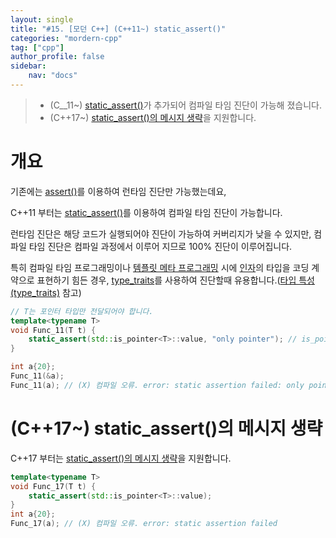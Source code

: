 ```yaml
---
layout: single
title: "#15. [모던 C++] (C++11~) static_assert()"
categories: "mordern-cpp"
tag: ["cpp"]
author_profile: false
sidebar: 
    nav: "docs"
---
```


> * (C__11~) [static_assert()](https://tango1202.github.io/mordern-cpp/mordern-cpp-static-assert/)가 추가되어 컴파일 타임 진단이 가능해 졌습니다.
> * (C++17~) [static_assert()의 메시지 생략](https://tango1202.github.io/mordern-cpp/mordern-cpp-static-assert/#c17-static_assert%EC%9D%98-%EB%A9%94%EC%8B%9C%EC%A7%80-%EC%83%9D%EB%9E%B5)을 지원합니다.

# 개요

기존에는 [assert()](https://tango1202.github.io/classic-cpp-exception/classic-cpp-exception-diagonostics/)를 이용하여 런타임 진단만 가능했는데요,

C++11 부터는 [static_assert()](https://tango1202.github.io/mordern-cpp/mordern-cpp-static-assert/)를 이용하여 컴파일 타임 진단이 가능합니다.

런타임 진단은 해당 코드가 실행되어야 진단이 가능하여 커버리지가 낮을 수 있지만, 컴파일 타임 진단은 컴파일 과정에서 이루어 지므로 100% 진단이 이루어집니다. 

특히 컴파일 타임 프로그래밍이나  [템플릿 메타 프로그래밍](https://tango1202.github.io/classic-cpp-stl/classic-cpp-stl-template-meta-programming/) 시에 [인자](https://tango1202.github.io/classic-cpp-guide/classic-cpp-guide-function/#%EC%9D%B8%EC%9E%90%EB%A7%A4%EA%B0%9C%EB%B3%80%EC%88%98-parameter)의 타입을 코딩 계약으로 표현하기 힘든 경우,  [type_traits](https://tango1202.github.io/mordern-cpp/mordern-cpp-type_traits/)를 사용하여 진단할때 유용합니다.([타입 특성(type_traits)](https://tango1202.github.io/mordern-cpp/mordern-cpp-type_-_traits/) 참고)

```cpp
// T는 포인터 타입만 전달되어야 합니다.
template<typename T>
void Func_11(T t) { 
    static_assert(std::is_pointer<T>::value, "only pointer"); // is_pointer는 C++11에 추가된 type_traits
}

int a{20};
Func_11(&a);
Func_11(a); // (X) 컴파일 오류. error: static assertion failed: only pointer
```

# (C++17~) static_assert()의 메시지 생략

C++17 부터는 [static_assert()의 메시지 생략](https://tango1202.github.io/mordern-cpp/mordern-cpp-static-assert/#c17-static_assert%EC%9D%98-%EB%A9%94%EC%8B%9C%EC%A7%80-%EC%83%9D%EB%9E%B5)을 지원합니다.

```cpp
template<typename T>
void Func_17(T t) { 
    static_assert(std::is_pointer<T>::value); 
}
int a{20};
Func_17(a); // (X) 컴파일 오류. error: static assertion failed
```

